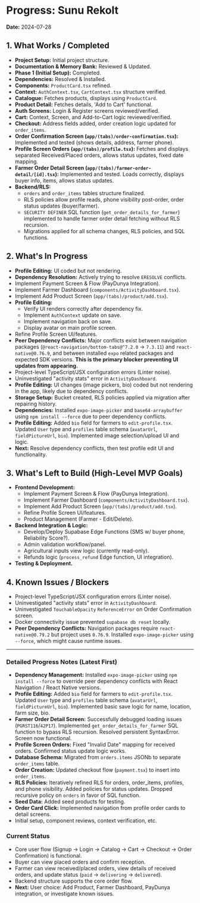 # Progress: Sunu Rekolt

**Date:** 2024-07-28

## 1. What Works / Completed

*   **Project Setup:** Initial project structure.
*   **Documentation & Memory Bank:** Reviewed & Updated.
*   **Phase 1 (Initial Setup):** Completed.
*   **Dependencies:** Resolved & Installed.
*   **Components:** `ProductCard.tsx` refined.
*   **Context:** `AuthContext.tsx`, `CartContext.tsx` structure verified.
*   **Catalogue:** Fetches products, displays using `ProductCard`.
*   **Product Detail:** Fetches details, 'Add to Cart' functional.
*   **Auth Screens:** Login & Register screens reviewed/verified.
*   **Cart:** Context, Screen, and Add-to-Cart logic reviewed/verified.
*   **Checkout:** Address fields added, order creation logic updated for `order_items`.
*   **Order Confirmation Screen (`app/(tabs)/order-confirmation.tsx`):** Implemented and tested (shows details, address, farmer phone).
*   **Profile Screen Orders (`app/(tabs)/profile.tsx`):** Fetches and displays separated Received/Placed orders, allows status updates, fixed date mapping.
*   **Farmer Order Detail Screen (`app/(tabs)/farmer-order-detail/[id].tsx`):** Implemented and tested. Loads correctly, displays buyer info, items, allows status updates.
*   **Backend/RLS:**
    *   `orders` and `order_items` tables structure finalized.
    *   RLS policies allow profile reads, phone visibility post-order, order status updates (buyer/farmer).
    *   `SECURITY DEFINER` SQL function (`get_order_details_for_farmer`) implemented to handle farmer order detail fetching without RLS recursion.
    *   Migrations applied for all schema changes, RLS policies, and SQL functions.

## 2. What's In Progress

*   **Profile Editing:** UI coded but not rendering.
*   **Dependency Resolution:** Actively trying to resolve `ERESOLVE` conflicts.
*   Implement Payment Screen & Flow (PayDunya Integration).
*   Implement Farmer Dashboard (`components/ActivityDashboard.tsx`).
*   Implement Add Product Screen (`app/(tabs)/product/add.tsx`).
*   **Profile Editing:**
    *   Verify UI renders correctly after dependency fix.
    *   Implement `AuthContext` update on save.
    *   Implement navigation back on save.
    *   Display avatar on main profile screen.
*   Refine Profile Screen UI/features.
*   **Peer Dependency Conflicts:** Major conflicts exist between navigation packages (`@react-navigation/bottom-tabs@^7.2.0` -> `7.3.11`) and `react-native@0.76.9`, and between installed `expo` related packages and expected SDK versions. **This is the primary blocker preventing UI updates from appearing.**
*   Project-level TypeScript/JSX configuration errors (Linter noise).
*   Uninvestigated "activity stats" error in `ActivityDashboard`.
*   **Profile Editing:** UI changes (image pickers, bio) coded but not rendering in the app, likely due to dependency conflicts.
*   **Storage Setup:** Bucket created, RLS policies applied via migration after repairing history.
*   **Dependencies:** Installed `expo-image-picker` and `base64-arraybuffer` using `npm install --force` due to peer dependency conflicts.
*   **Profile Editing:** Added `bio` field for farmers to `edit-profile.tsx`. Updated `User` type and `profiles` table schema (`avatarUrl`, `fieldPictureUrl`, `bio`). Implemented image selection/upload UI and logic.
*   **Next:** Resolve dependency conflicts, then test profile edit UI and functionality.

## 3. What's Left to Build (High-Level MVP Goals)

*   **Frontend Development:**
    *   Implement Payment Screen & Flow (PayDunya Integration).
    *   Implement Farmer Dashboard (`components/ActivityDashboard.tsx`).
    *   Implement Add Product Screen (`app/(tabs)/product/add.tsx`).
    *   Refine Profile Screen UI/features.
    *   Product Management (Farmer - Edit/Delete).
*   **Backend Integration & Logic:**
    *   Develop/Deploy Supabase Edge Functions (SMS w/ buyer phone, Reliability Score?).
    *   Admin validation workflow/panel.
    *   Agricultural inputs view logic (currently read-only).
    *   Refunds logic (`process_refund` Edge function, UI integration).
*   **Testing & Deployment.**

## 4. Known Issues / Blockers

*   Project-level TypeScript/JSX configuration errors (Linter noise).
*   Uninvestigated "activity stats" error in `ActivityDashboard`.
*   Uninvestigated `TouchableOpacity` `ReferenceError` on Order Confirmation screen.
*   Docker connectivity issue prevented `supabase db reset` locally.
*   **Peer Dependency Conflicts:** Navigation packages require `react-native@0.79.2` but project uses `0.76.9`. Installed `expo-image-picker` using `--force`, which might cause runtime issues.

---

### Detailed Progress Notes (Latest First)

- **Dependency Management:** Installed `expo-image-picker` using `npm install --force` to override peer dependency conflicts with React Navigation / React Native versions.
- **Profile Editing:** Added `bio` field for farmers to `edit-profile.tsx`. Updated `User` type and `profiles` table schema (`avatarUrl`, `fieldPictureUrl`, `bio`). Implemented basic save logic for name, location, farm size, bio.
- **Farmer Order Detail Screen:** Successfully debugged loading issues (`PGRST116`/`42P17`). Implemented `get_order_details_for_farmer` SQL function to bypass RLS recursion. Resolved persistent SyntaxError. Screen now functional.
- **Profile Screen Orders:** Fixed "Invalid Date" mapping for received orders. Confirmed status update logic works.
- **Database Schema:** Migrated from `orders.items` JSONb to separate `order_items` table.
- **Order Creation:** Updated checkout flow (`payment.tsx`) to insert into `order_items`.
- **RLS Policies:** Iteratively refined RLS for orders, order_items, profiles, and phone visibility. Added policies for status updates. Dropped recursive policy on `orders` in favor of SQL function.
- **Seed Data:** Added seed products for testing.
- **Order Card Click:** Implemented navigation from profile order cards to detail screens.
- Initial setup, component reviews, context verification, etc.

### Current Status

- Core user flow (Signup -> Login -> Catalog -> Cart -> Checkout -> Order Confirmation) is functional.
- Buyer can view placed orders and confirm reception.
- Farmer can view received/placed orders, view details of received orders, and update status (`paid` -> `delivering` -> `delivered`).
- Backend structure supports the core order flow.
- **Next:** User choice: Add Product, Farmer Dashboard, PayDunya integration, or investigate known issues. 